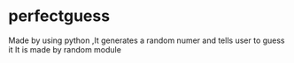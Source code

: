 # perfectguess
Made by using python ,It generates a random numer and tells user to guess it
It is made by random module
